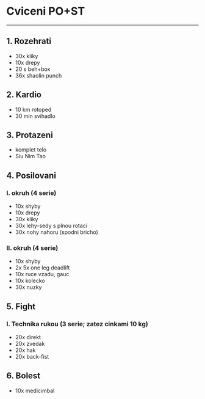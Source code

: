 # Cviceni PO+ST
---
## 1. Rozehrati
* 30x kliky
* 10x drepy
* 20 s beh+box
* 36x shaolin punch
## 2. Kardio
* 10 km rotoped
* 30 min svihadlo
## 3. Protazeni
* komplet telo
* Siu Nim Tao
## 4. Posilovani
### I. okruh (4 serie)
* 10x shyby
* 10x drepy
* 30x kliky
* 30x lehy-sedy s plnou rotaci
* 30x nohy nahoru (spodni bricho)

### II. okruh (4 serie)
* 10x shyby
* 2x 5x one leg deadlift
* 10x ruce vzadu, gauc
* 10x kolecko
* 30x nuzky

## 5. Fight
### I. Technika rukou (3 serie; zatez cinkami 10 kg)
* 20x direkt
* 20x zvedak
* 20x hak
* 20x back-fist

## 6. Bolest
* 10x medicimbal
